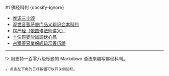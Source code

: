 #1 佛经科判 {docsify-ignore}

* [唯识三十颂](docs/唯识三十颂)
* [观世音菩萨普门品义疏记会本科判](docs/观世音菩萨普门品义疏记会本科判)
* [楞严经（依圆瑛法师讲义）](docs/楞严经（依圆瑛法师讲义）)
* [十住毘婆沙論調伏心品](docs/十住毘婆沙論調伏心品)
* [占察善惡業報經疏示善巧說](docs/占察善惡業報經疏示善巧說)

---

!> 用支持一百零八级标题的 Markdown 语法来编写佛经科判。

`↙ 点击左下角的三杠按钮可以开关侧边栏。`